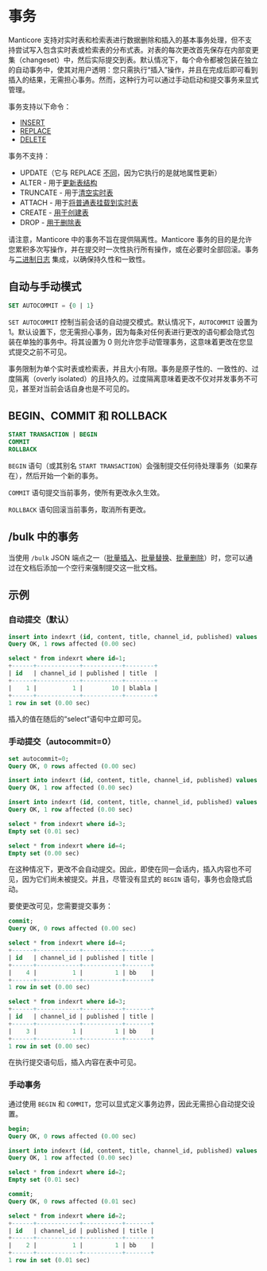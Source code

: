 # 事务

Manticore 支持对实时表和检索表进行数据删除和插入的基本事务处理，但不支持尝试写入包含实时表或检索表的分布式表。对表的每次更改首先保存在内部变更集（changeset）中，然后实际提交到表。默认情况下，每个命令都被包装在独立的自动事务中，使其对用户透明：您只需执行“插入”操作，并且在完成后即可看到插入的结果，无需担心事务。然而，这种行为可以通过手动启动和提交事务来显式管理。

事务支持以下命令：
* [INSERT](../Data_creation_and_modification/Adding_documents_to_a_table/Adding_documents_to_a_real-time_table.md)
* [REPLACE](../Data_creation_and_modification/Updating_documents/REPLACE.md)
* [DELETE](../Data_creation_and_modification/Deleting_documents.md)

事务不支持：
* UPDATE（它与 REPLACE [不同](../Data_creation_and_modification/Updating_documents/REPLACE_vs_UPDATE.md)，因为它执行的是就地属性更新）
* ALTER - 用于[更新表结构](../Updating_table_schema_and_settings.md)
* TRUNCATE - 用于[清空实时表](../Emptying_a_table.md)
* ATTACH - 用于[将普通表挂载到实时表](../Data_creation_and_modification/Adding_data_from_external_storages/Adding_data_to_tables/Attaching_one_table_to_another.md)
* CREATE - [用于创建表](../Creating_a_table/Local_tables.md)
* DROP - [用于删除表](../Deleting_a_table.md)

请注意，Manticore 中的事务不旨在提供隔离性。Manticore 事务的目的是允许您累积多次写操作，并在提交时一次性执行所有操作，或在必要时全部回滚。事务与[二进制日志](../Logging/Binary_logging.md) 集成，以确保持久性和一致性。

## 自动与手动模式

```sql
SET AUTOCOMMIT = {0 | 1}
```

`SET AUTOCOMMIT` 控制当前会话的自动提交模式。默认情况下，`AUTOCOMMIT` 设置为 1。默认设置下，您无需担心事务，因为每条对任何表进行更改的语句都会隐式包装在单独的事务中。将其设置为 0 则允许您手动管理事务，这意味着更改在您显式提交之前不可见。

事务限制为单个实时表或检索表，并且大小有限。事务是原子性的、一致性的、过度隔离（overly isolated）的且持久的。过度隔离意味着更改不仅对并发事务不可见，甚至对当前会话自身也是不可见的。

## BEGIN、COMMIT 和 ROLLBACK

```sql
START TRANSACTION | BEGIN
COMMIT
ROLLBACK
```

`BEGIN` 语句（或其别名 `START TRANSACTION`）会强制提交任何待处理事务（如果存在），然后开始一个新的事务。

`COMMIT` 语句提交当前事务，使所有更改永久生效。

`ROLLBACK` 语句回滚当前事务，取消所有更改。

## /bulk 中的事务

当使用 `/bulk` JSON 端点之一（[批量插入](../Data_creation_and_modification/Adding_documents_to_a_table/Adding_documents_to_a_real-time_table.md?client=JSON#Bulk-adding-documents)、[批量替换](../Data_creation_and_modification/Updating_documents/REPLACE.md?client=JSON#Bulk-replace)、[批量删除](../Data_creation_and_modification/Deleting_documents.md?client=JSON#Bulk-deletion)）时，您可以通过在文档后添加一个空行来强制提交这一批文档。

## 示例

### 自动提交（默认）

```sql
insert into indexrt (id, content, title, channel_id, published) values (1, 'aa', 'blabla', 1, 10);
Query OK, 1 rows affected (0.00 sec)

select * from indexrt where id=1;
+------+------------+-----------+--------+
| id   | channel_id | published | title  |
+------+------------+-----------+--------+
|    1 |          1 |        10 | blabla |
+------+------------+-----------+--------+
1 row in set (0.00 sec)
```

插入的值在随后的“select”语句中立即可见。

### 手动提交（autocommit=0）

```sql
set autocommit=0;
Query OK, 0 rows affected (0.00 sec)

insert into indexrt (id, content, title, channel_id, published) values (3, 'aa', 'bb', 1, 1);
Query OK, 1 row affected (0.00 sec)

insert into indexrt (id, content, title, channel_id, published) values (4, 'aa', 'bb', 1, 1);
Query OK, 1 row affected (0.00 sec)

select * from indexrt where id=3;
Empty set (0.01 sec)

select * from indexrt where id=4;
Empty set (0.00 sec)
```

在这种情况下，更改不会自动提交。因此，即使在同一会话内，插入内容也不可见，因为它们尚未被提交。并且，尽管没有显式的 `BEGIN` 语句，事务也会隐式启动。

要使更改可见，您需要提交事务：

```sql
commit;
Query OK, 0 rows affected (0.00 sec)

select * from indexrt where id=4;
+------+------------+-----------+-------+
| id   | channel_id | published | title |
+------+------------+-----------+-------+
|    4 |          1 |         1 | bb    |
+------+------------+-----------+-------+
1 row in set (0.00 sec)

select * from indexrt where id=3;
+------+------------+-----------+-------+
| id   | channel_id | published | title |
+------+------------+-----------+-------+
|    3 |          1 |         1 | bb    |
+------+------------+-----------+-------+
1 row in set (0.00 sec)
```

在执行提交语句后，插入内容在表中可见。

### 手动事务

通过使用 `BEGIN` 和 `COMMIT`，您可以显式定义事务边界，因此无需担心自动提交设置。

```sql
begin;
Query OK, 0 rows affected (0.00 sec)

insert into indexrt (id, content, title, channel_id, published) values (2, 'aa', 'bb', 1, 1);
Query OK, 1 row affected (0.00 sec)

select * from indexrt where id=2;
Empty set (0.01 sec)

commit;
Query OK, 0 rows affected (0.01 sec)

select * from indexrt where id=2;
+------+------------+-----------+-------+
| id   | channel_id | published | title |
+------+------------+-----------+-------+
|    2 |          1 |         1 | bb    |
+------+------------+-----------+-------+
1 row in set (0.01 sec)
```


<!-- proofread -->

